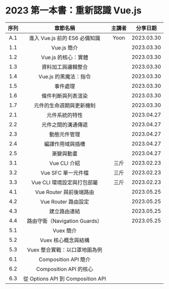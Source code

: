 # 2023 第一本書：重新認識 Vue.js

|  序列   | 章節名稱  | 主講者 | 分享日期 |
|  :----:  | :----:  | :----: | :----:  |
| A.1 | 進入 Vue.js 前的 ES6 必備知識 | Yoon | 2023.03.30 |
| 1.1 | Vue.js 簡介 |  | 2023.03.30 |
| 1.2 | Vue.js 的核心：實體 |  | 2023.03.30 |
| 1.3 | 資料加工與邏輯整合 |  | 2023.03.30 |
| 1.4 | Vue.js 的黑魔法：指令 |  | 2023.03.30 |
| 1.5 | 事件處理 |  | 2023.03.30 |
| 1.6 | 條件判斷與列表渲染 |  | 2023.03.30 |
| 1.7 | 元件的生命週期與更新機制 |  | 2023.03.30 |
| 2.1 | 元件系統的特性 |  | 2023.04.27 |
| 2.2 | 元件之間的溝通傳遞 |  | 2023.04.27 |
| 2.3 | 動態元件管理 |  | 2023.04.27 |
| 2.4 | 編譯作用域與插槽 |  | 2023.04.27 |
| 2.5 | <transition> 漸變與動畫 |  | 2023.04.27 |
| 3.1 | Vue CLI 介紹 | 三斤 | 2023.02.23 |
| 3.2 | Vue SFC 單一元件檔 | 三斤 | 2023.02.23 |
| 3.3 | Vue CLI 環境設定與打包部屬 | 三斤 | 2023.02.23 |
| 4.1 | Vue Router 與前後端路由 |  | 2023.05.25 |
| 4.2 | Vue Router 路由設定 |  | 2023.05.25 |
| 4.3 | <router-link> 建立路由連結 |  | 2023.05.25 |
| 4.4 | 路由守衛（Navigation Guards） |  | 2023.05.25 |
| 5.1 | Vuex 簡介 |  |  |
| 5.2 | Vuex 核心概念與結構 |  |  |
| 5.3 | Vuex 整合實戰：以口罩地圖為例 |  |  |
| 6.1 | Composition API 簡介 |  |  |
| 6.2 | Composition API 的核心 |  |  |
| 6.3 | 從 Options API 到 Composition API |  |  |
